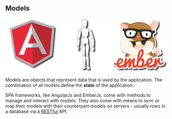 ## Models

![Models in SPAs](/img/spa-model.png)

Models are objects that represent data that is used by the application.
The combination of all models define the **state** of the application.

SPA frameworks, like AngularJs and EmberJs,
come with methods to manage and interact with models.
They also come with means to sync or map their models with
their counterpart models on servers -
usually rows in a database via a [RESTful](http://stackoverflow.com/a/671132/194982) API.
